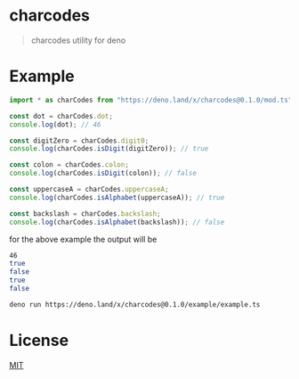 # charcodes

> charcodes utility for deno

# Example

```ts
import * as charCodes from "https://deno.land/x/charcodes@0.1.0/mod.ts";

const dot = charCodes.dot;
console.log(dot); // 46

const digitZero = charCodes.digit0;
console.log(charCodes.isDigit(digitZero)); // true

const colon = charCodes.colon;
console.log(charCodes.isDigit(colon)); // false

const uppercaseA = charCodes.uppercaseA;
console.log(charCodes.isAlphabet(uppercaseA)); // true

const backslash = charCodes.backslash;
console.log(charCodes.isAlphabet(backslash)); // false
```

for the above example the output will be

```bash
46
true
false
true
false
```

```bash
deno run https://deno.land/x/charcodes@0.1.0/example/example.ts
```

# License

[MIT](https://github.com/Eyoatam/charcodes/blob/main/LICENSE)
